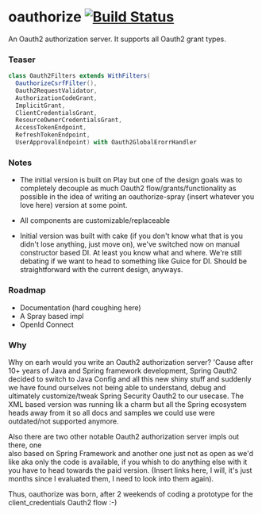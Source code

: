 oauthorize [![Build Status](https://travis-ci.org/adaptorel/oauthorize.svg?branch=master)](https://travis-ci.org/adaptorel/oauthorize)
==========

An Oauth2 authorization server. It supports all Oauth2 grant types.

### Teaser

```scala
class Oauth2Filters extends WithFilters(
  OauthorizeCsrfFilter(),
  Oauth2RequestValidator,
  AuthorizationCodeGrant,
  ImplicitGrant,
  ClientCredentialsGrant,
  ResourceOwnerCredentialsGrant,
  AccessTokenEndpoint,
  RefreshTokenEndpoint,
  UserApprovalEndpoint) with Oauth2GlobalErorrHandler
```

### Notes

* The initial version is built on Play but one of the design goals was to completely
decouple as much Oauth2 flow/grants/functionality as possible in the idea of writing
an oauthorize-spray (insert whatever you love here) version at some point.

* All components are customizable/replaceable

* Initial version was built with cake (if you don't know what that is you 
didn't lose anything, just move on), we've switched now on manual constructor based DI.
At least you know what and where. We're still debating if we want to head to something
like Guice for DI. Should be straightforward with the current design, anyways.

### Roadmap

* Documentation (hard coughing here)
* A Spray based impl
* OpenId Connect

### Why

Why on earh would you write an Oauth2 authorization server?
'Cause after 10+ years of Java and Spring framework development, Spring Oauth2 
decided to switch to Java Config and all this new shiny stuff and suddenly 
we have found ourselves not being able to understand, debug and ultimately 
customize/tweak Spring Security Oauth2 to our usecase. The XML based version was 
running lik a charm but all the Spring ecosystem heads away from it so all 
docs and samples we could use were outdated/not supported anymore.

Also there are two other notable Oauth2 authorization server impls out there, one  
also based on Spring Framework and another one just not as open as we'd like aka
only the code is available, if you whish to do anything else with it you have to head
towards the paid version. (Insert links here, I will, it's just months since I evaluated
them, I need to look into them again).

Thus, oauthorize was born, after 2 weekends of coding a prototype for the 
client_credentials Oauth2 flow :-) 
